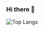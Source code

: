 ### Hi there 👋

![Top Langs](https://github-readme-stats.vercel.app/api/top-langs/?username=Barbary-Theo&layout=compact)
